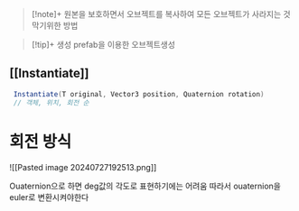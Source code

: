 > [!note]+ 
> 원본을 보호하면서 오브젝트를 복사하여 모든 오브젝트가 사라지는 것 막기위한 방법


> [!tip]+ 생성
> prefab을 이용한 오브젝트생성

## [[Instantiate]]

```cs
 Instantiate(T original, Vector3 position, Quaternion rotation)
 // 객체, 위치, 회전 순
```

# 회전 방식

![[Pasted image 20240727192513.png]]

Ouaternion으로 하면 deg값의 각도로 표현하기에는 어려움 따라서 ouaternion을 euler로 변환시켜야한다




